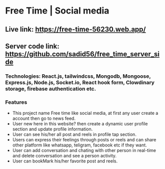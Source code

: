 # Free Time | Social media

## Live link: https://free-time-56230.web.app/
## Server code link: https://github.com/sadid56/free_time_server_side

### Technologies: React.js, tailwindcss, Mongodb, Mongoose, Express.js, Node.js, Socket.io, React hook form, Clowdinary storage, firebase authentication etc.

### Features
- This project name Free time like social media, at first any user create a account then go to news feed.
- User new here in this website? then create a dynamic user profile section and update profile information.
- User can see his/her all post and reels in profile tap section.
- Users can express their feelings through posts or reels and can share other platform like whatsapp, teligram, facebook etc if they want.
- User can add conversation and chating with other person in real-time and delete conversation and see a person activity.
- User can bookMark his/her favorite post and reels.

